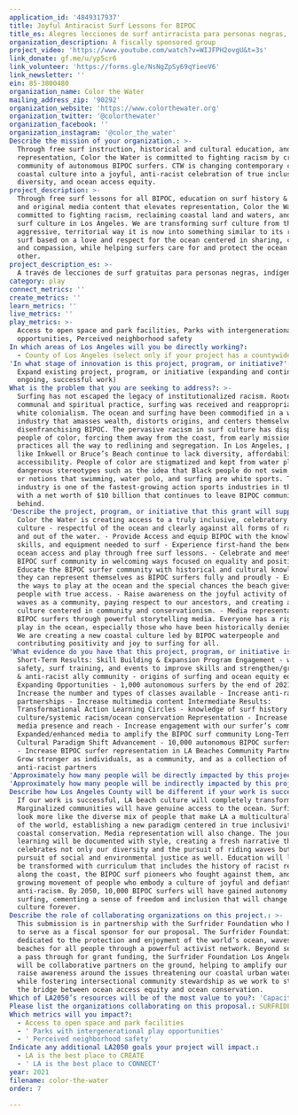 ```yaml
---
application_id: '4849317937'
title: Joyful Antiracist Surf Lessons for BIPOC
title_es: Alegres lecciones de surf antirracista para personas negras, indígenas y de color
organization_description: A fiscally sponsored group
project_video: 'https://www.youtube.com/watch?v=WIJFPH2ovgU&t=3s'
link_donate: gf.me/u/yp5cr6
link_volunteer: 'https://forms.gle/NsNgZpSy69qYieeV6'
link_newsletter: ''
ein: 85-3800480
organization_name: Color the Water
mailing_address_zip: '90292'
organization_website: 'https://www.colorthewater.org'
organization_twitter: '@colorthewater'
organization_facebook: ''
organization_instagram: '@color_the_water'
Describe the mission of your organization.: >-
  Through free surf instruction, historical and cultural education, and media
  representation, Color the Water is committed to fighting racism by creating a
  community of autonomous BIPOC surfers. CTW is changing contemporary colonized
  coastal culture into a joyful, anti-racist celebration of true inclusivity,
  diversity, and ocean access equity.
project_description: >-
  Through free surf lessons for all BIPOC, education on surf history & culture,
  and original media content that elevates representation, Color the Water is
  committed to fighting racism, reclaiming coastal land and waters, and changing
  surf culture in Los Angeles. We are transforming surf culture from the
  aggressive, territorial way it is now into something similar to its roots -
  surf based on a love and respect for the ocean centered in sharing, community
  and compassion, while helping surfers care for and protect the ocean and each
  other.
project_description_es: >-
  A través de lecciones de surf gratuitas para personas negras, indígenas y de color (BIPOC), educación sobre la historia y cultura del surf y contenido multimedia original que eleva la representación, Color the Water se compromete a luchar contra el racismo, recuperar la tierra y las aguas costeras y cambiar la cultura del surf en Los Ángeles. Estamos transformando la cultura del surf de la forma agresiva y territorial que es ahora en algo similar a sus raíces: el surf basado en el amor y el respeto por el océano centrado en el compartir, la comunidad y la compasión, mientras ayudamos a los surfistas a cuidar y proteger el océano y a cada uno. otro.
category: play
connect_metrics: ''
create_metrics: ''
learn_metrics: ''
live_metrics: ''
play_metrics: >-
  Access to open space and park facilities, Parks with intergenerational play
  opportunities, Perceived neighborhood safety
In which areas of Los Angeles will you be directly working?:
  - County of Los Angeles (select only if your project has a countywide benefit)
'In what stage of innovation is this project, program, or initiative?': >-
  Expand existing project, program, or initiative (expanding and continuing
  ongoing, successful work)
What is the problem that you are seeking to address?: >-
  Surfing has not escaped the legacy of institutionalized racism. Rooted as a
  communal and spiritual practice, surfing was received and reappropriated by
  white colonialism. The ocean and surfing have been commodified in a white led
  industry that amasses wealth, distorts origins, and centers themselves while
  disenfranchising BIPOC. The pervasive racism in surf culture has displaced
  people of color, forcing them away from the coast, from early missionary
  practices all the way to redlining and segregation. In Los Angeles, places
  like Inkwell or Bruce’s Beach continue to lack diversity, affordability, and
  accessibility. People of color are stigmatized and kept from water play by
  dangerous stereotypes such as the idea that Black people do not swim or surf,
  or notions that swimming, water polo, and surfing are white sports. The surf
  industry is one of the fastest-growing action sports industries in the world
  with a net worth of $10 billion that continues to leave BIPOC communities
  behind.
'Describe the project, program, or initiative that this grant will support to address the problem identified.': >-
  Color the Water is creating access to a truly inclusive, celebratory surf
  culture - respectful of the ocean and clearly against all forms of racism in
  and out of the water. - Provide Access and equip BIPOC with the knowledge,
  skills, and equipment needed to surf - Experience first-hand the benefits of
  ocean access and play through free surf lessons. - Celebrate and meet the
  BIPOC surf community in welcoming ways focused on equality and positivity -
  Educate the BIPOC surfer community with historical and cultural knowledge so
  they can represent themselves as BIPOC surfers fully and proudly - Explore all
  the ways to play at the ocean and the special chances the beach gives us
  people with true access. - Raise awareness on the joyful activity of riding
  waves as a community, paying respect to our ancestors, and creating a surf
  culture centered in community and conservationism. - Media representation of
  BIPOC surfers through powerful storytelling media. Everyone has a right to
  play in the ocean, especially those who have been historically denied access.
  We are creating a new coastal culture led by BIPOC waterpeople and
  contributing positivity and joy to surfing for all.
'What evidence do you have that this project, program, or initiative is or will be successful, and how will you define and measure success?': >-
  Short-Term Results: Skill Building & Expansion Program Engagement - water
  safety, surf training, and events to improve skills and strengthen/grow BIPOC
  & anti-racist ally community - origins of surfing and ocean equity education
  Expanding Opportunities - 1,000 autonomous surfers by the end of 2021 -
  Increase the number and types of classes available - Increase anti-racist
  partnerships - Increase multimedia content Intermediate Results:
  Transformational Action Learning Circles - knowledge of surf history and
  culture/systemic racism/ocean conservation Representation - Increase social
  media presence and reach - Increase engagement with our surfer’s communities -
  Expanded/enhanced media to amplify the BIPOC surf community Long-Term Results:
  Cultural Paradigm Shift Advancement - 10,000 autonomous BIPOC surfers by 2050
  - Increase BIPOC surfer representation in LA Beaches Community Partnership -
  Grow stronger as individuals, as a community, and as a collection of
  anti-racist partners
'Approximately how many people will be directly impacted by this project, program, or initiative?': '1000'
'Approximately how many people will be indirectly impacted by this project, program, or initiative?': '10000'
Describe how Los Angeles County will be different if your work is successful.: >-
  If our work is successful, LA beach culture will completely transform.
  Marginalized communities will have genuine access to the ocean. Surfing will
  look more like the diverse mix of people that make LA a multicultural capital
  of the world, establishing a new paradigm centered in true inclusivity and
  coastal conservation. Media representation will also change. The journey of
  learning will be documented with style, creating a fresh narrative that
  celebrates not only our diversity and the pursuit of riding waves but the
  pursuit of social and environmental justice as well. Education will likewise
  be transformed with curriculum that includes the history of racist realities
  along the coast, the BIPOC surf pioneers who fought against them, and the
  growing movement of people who embody a culture of joyful and defiant
  anti-racism. By 2050, 10,000 BIPOC surfers will have gained autonomy in
  surfing, cementing a sense of freedom and inclusion that will change surf
  culture forever.
Describe the role of collaborating organizations on this project.: >-
  This submission is in partnership with the Surfrider Foundation who has agreed
  to serve as a fiscal sponsor for our proposal. The Surfrider Foundation is
  dedicated to the protection and enjoyment of the world’s ocean, waves and
  beaches for all people through a powerful activist network. Beyond serving as
  a pass through for grant funding, the Surfrider Foundation Los Angeles chapter
  will be collaborative partners on the ground, helping to amplify our work and
  raise awareness around the issues threatening our coastal urban watersheds
  while fostering intersectional community stewardship as we work to strengthen
  the bridge between ocean access equity and ocean conservation.
Which of LA2050’s resources will be of the most value to you?: 'Capacity-building and training,Strategy assistance and implementation'
Please list the organizations collaborating on this proposal.: SURFRIDER FOUNDATION / SURFRIDER FOUNDATION LOS ANGELES CHAPTER
Which metrics will you impact?:
  - Access to open space and park facilities
  - ' Parks with intergenerational play opportunities'
  - ' Perceived neighborhood safety'
Indicate any additional LA2050 goals your project will impact.:
  - LA is the best place to CREATE
  - ' LA is the best place to CONNECT'
year: 2021
filename: color-the-water
order: 7

---
```

